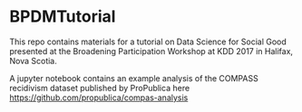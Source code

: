 # BPDMTutorial

This repo contains materials for a tutorial on Data Science for Social Good presented at the Broadening Participation Workshop at KDD 2017 in Halifax, Nova Scotia.

A jupyter notebook contains an example analysis of the COMPASS recidivism dataset published by ProPublica here https://github.com/propublica/compas-analysis

